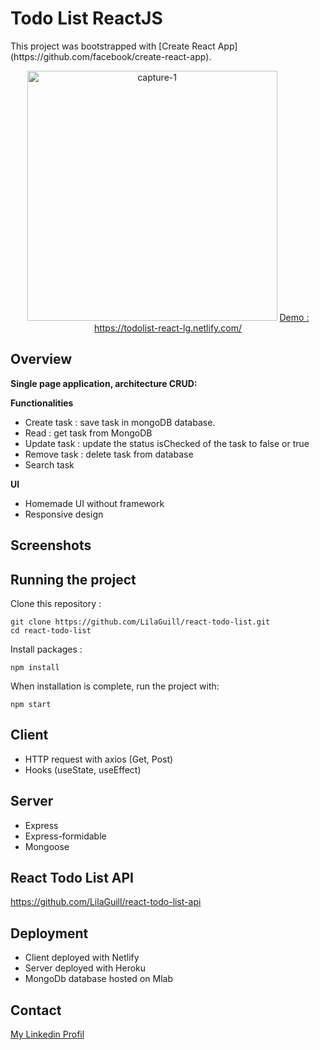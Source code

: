 <h1>Todo List ReactJS</h1>
This project was bootstrapped with [Create React App](https://github.com/facebook/create-react-app).

<p align="center">
 <img width="400"  src="https://github.com/LilaGuill/ react-todo-list/blob/master/public/screen1" alt="capture-1">
  <a href="https://todolist-react-lg.netlify.com/" target="_blank">Demo : https://todolist-react-lg.netlify.com/</a>
</p>

## Overview

**Single page application, architecture CRUD:**

**Functionalities**

- Create task : save task in mongoDB database.
- Read : get task from MongoDB
- Update task : update the status isChecked of the task to false or true
- Remove task : delete task from database
- Search task

**UI**

- Homemade UI without framework
- Responsive design

## Screenshots

## Running the project

Clone this repository :

```
git clone https://github.com/LilaGuill/react-todo-list.git
cd react-todo-list
```

Install packages :

```
npm install
```

When installation is complete, run the project with:

```
npm start
```

## Client

- HTTP request with axios (Get, Post)
- Hooks (useState, useEffect)

## Server

- Express
- Express-formidable
- Mongoose

## React Todo List API

<a href="https://github.com/LilaGuill/react-todo-list-api">https://github.com/LilaGuill/react-todo-list-api</a>

## Deployment

- Client deployed with Netlify
- Server deployed with Heroku
- MongoDb database hosted on Mlab

## Contact

<a href="https://www.linkedin.com/in/lila-guillermic-66542476/" target="_blank">My Linkedin Profil</a>
